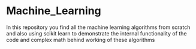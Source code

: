 # Machine_Learning
In this repository you find all the machine learning algorithms from scratch and also using scikit learn to demonstrate the internal functionality of the code and complex math behind working of these algorithms
